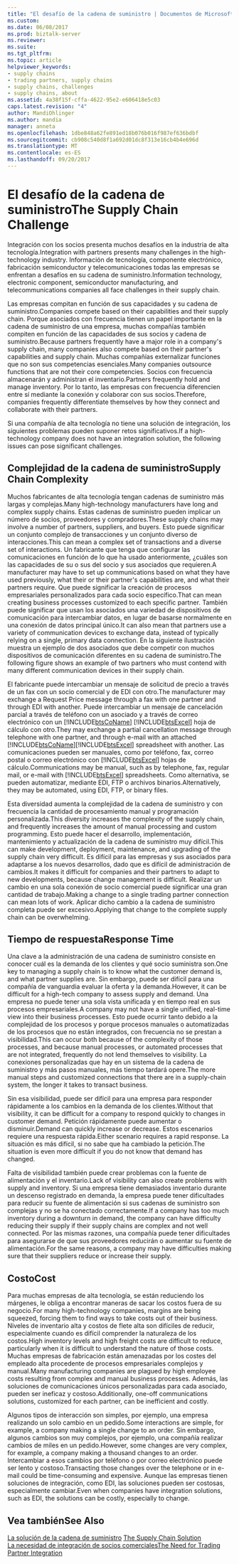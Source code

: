 ```yaml
---
title: "El desafío de la cadena de suministro | Documentos de Microsoft"
ms.custom: 
ms.date: 06/08/2017
ms.prod: biztalk-server
ms.reviewer: 
ms.suite: 
ms.tgt_pltfrm: 
ms.topic: article
helpviewer_keywords:
- supply chains
- trading partners, supply chains
- supply chains, challenges
- supply chains, about
ms.assetid: 4a38f15f-cffa-4622-95e2-e606418e5c03
caps.latest.revision: "4"
author: MandiOhlinger
ms.author: mandia
manager: anneta
ms.openlocfilehash: 1dbe848a62fe891ed18b076b016f987ef636bdbf
ms.sourcegitcommit: cb908c540d8f1a692d01dc8f313e16cb4b4e696d
ms.translationtype: MT
ms.contentlocale: es-ES
ms.lasthandoff: 09/20/2017
---
```

# <a name="the-supply-chain-challenge"></a><span data-ttu-id="b86ca-102">El desafío de la cadena de suministro</span><span class="sxs-lookup"><span data-stu-id="b86ca-102">The Supply Chain Challenge</span></span>
<span data-ttu-id="b86ca-103">Integración con los socios presenta muchos desafíos en la industria de alta tecnología.</span><span class="sxs-lookup"><span data-stu-id="b86ca-103">Integration with partners presents many challenges in the high-technology industry.</span></span> <span data-ttu-id="b86ca-104">Información de tecnología, componente electrónico, fabricación semiconductor y telecomunicaciones todas las empresas se enfrentan a desafíos en su cadena de suministro.</span><span class="sxs-lookup"><span data-stu-id="b86ca-104">Information technology, electronic component, semiconductor manufacturing, and telecommunications companies all face challenges in their supply chain.</span></span>  
  
 <span data-ttu-id="b86ca-105">Las empresas compitan en función de sus capacidades y su cadena de suministro.</span><span class="sxs-lookup"><span data-stu-id="b86ca-105">Companies compete based on their capabilities and their supply chain.</span></span> <span data-ttu-id="b86ca-106">Porque asociados con frecuencia tienen un papel importante en la cadena de suministro de una empresa, muchas compañías también compiten en función de las capacidades de sus socios y cadena de suministro.</span><span class="sxs-lookup"><span data-stu-id="b86ca-106">Because partners frequently have a major role in a company's supply chain, many companies also compete based on their partner's capabilities and supply chain.</span></span> <span data-ttu-id="b86ca-107">Muchas compañías externalizar funciones que no son sus competencias esenciales.</span><span class="sxs-lookup"><span data-stu-id="b86ca-107">Many companies outsource functions that are not their core competencies.</span></span> <span data-ttu-id="b86ca-108">Socios con frecuencia almacenarán y administran el inventario.</span><span class="sxs-lookup"><span data-stu-id="b86ca-108">Partners frequently hold and manage inventory.</span></span> <span data-ttu-id="b86ca-109">Por lo tanto, las empresas con frecuencia diferencien entre sí mediante la conexión y colaborar con sus socios.</span><span class="sxs-lookup"><span data-stu-id="b86ca-109">Therefore, companies frequently differentiate themselves by how they connect and collaborate with their partners.</span></span>  
  
 <span data-ttu-id="b86ca-110">Si una compañía de alta tecnología no tiene una solución de integración, los siguientes problemas pueden suponer retos significativos.</span><span class="sxs-lookup"><span data-stu-id="b86ca-110">If a high-technology company does not have an integration solution, the following issues can pose significant challenges.</span></span>  
  
## <a name="supply-chain-complexity"></a><span data-ttu-id="b86ca-111">Complejidad de la cadena de suministro</span><span class="sxs-lookup"><span data-stu-id="b86ca-111">Supply Chain Complexity</span></span>  
 <span data-ttu-id="b86ca-112">Muchos fabricantes de alta tecnología tengan cadenas de suministro más largas y complejas.</span><span class="sxs-lookup"><span data-stu-id="b86ca-112">Many high-technology manufacturers have long and complex supply chains.</span></span> <span data-ttu-id="b86ca-113">Estas cadenas de suministro pueden implicar un número de socios, proveedores y compradores.</span><span class="sxs-lookup"><span data-stu-id="b86ca-113">These supply chains may involve a number of partners, suppliers, and buyers.</span></span> <span data-ttu-id="b86ca-114">Esto puede significar un conjunto complejo de transacciones y un conjunto diverso de interacciones.</span><span class="sxs-lookup"><span data-stu-id="b86ca-114">This can mean a complex set of transactions and a diverse set of interactions.</span></span> <span data-ttu-id="b86ca-115">Un fabricante que tenga que configurar las comunicaciones en función de lo que ha usado anteriormente, ¿cuáles son las capacidades de su o sus del socio y sus asociados que requieren.</span><span class="sxs-lookup"><span data-stu-id="b86ca-115">A manufacturer may have to set up communications based on what they have used previously, what their or their partner's capabilities are, and what their partners require.</span></span> <span data-ttu-id="b86ca-116">Que puede significar la creación de procesos empresariales personalizados para cada socio específico.</span><span class="sxs-lookup"><span data-stu-id="b86ca-116">That can mean creating business processes customized to each specific partner.</span></span> <span data-ttu-id="b86ca-117">También puede significar que usan los asociados una variedad de dispositivos de comunicación para intercambiar datos, en lugar de basarse normalmente en una conexión de datos principal único.</span><span class="sxs-lookup"><span data-stu-id="b86ca-117">It can also mean that partners use a variety of communication devices to exchange data, instead of typically relying on a single, primary data connection.</span></span> <span data-ttu-id="b86ca-118">En la siguiente ilustración muestra un ejemplo de dos asociados que debe competir con muchos dispositivos de comunicación diferentes en su cadena de suministro.</span><span class="sxs-lookup"><span data-stu-id="b86ca-118">The following figure shows an example of two partners who must contend with many different communication devices in their supply chain.</span></span>  
  
 <span data-ttu-id="b86ca-119">El fabricante puede intercambiar un mensaje de solicitud de precio a través de un fax con un socio comercial y de EDI con otro.</span><span class="sxs-lookup"><span data-stu-id="b86ca-119">The manufacturer may exchange a Request Price message through a fax with one partner and through EDI with another.</span></span> <span data-ttu-id="b86ca-120">Puede intercambiar un mensaje de cancelación parcial a través de teléfono con un asociado y a través de correo electrónico con un [!INCLUDE[btsCoName](../../includes/btsconame-md.md)] [!INCLUDE[btsExcel](../../includes/btsexcel-md.md)] hoja de cálculo con otro.</span><span class="sxs-lookup"><span data-stu-id="b86ca-120">They may exchange a partial cancellation message through telephone with one partner, and through e-mail with an attached [!INCLUDE[btsCoName](../../includes/btsconame-md.md)][!INCLUDE[btsExcel](../../includes/btsexcel-md.md)] spreadsheet with another.</span></span> <span data-ttu-id="b86ca-121">Las comunicaciones pueden ser manuales, como por teléfono, fax, correo postal o correo electrónico con [!INCLUDE[btsExcel](../../includes/btsexcel-md.md)] hojas de cálculo.</span><span class="sxs-lookup"><span data-stu-id="b86ca-121">Communications may be manual, such as by telephone, fax, regular mail, or e-mail with [!INCLUDE[btsExcel](../../includes/btsexcel-md.md)] spreadsheets.</span></span> <span data-ttu-id="b86ca-122">Como alternativa, se pueden automatizar, mediante EDI, FTP o archivos binarios.</span><span class="sxs-lookup"><span data-stu-id="b86ca-122">Alternatively, they may be automated, using EDI, FTP, or binary files.</span></span>  
  
 <span data-ttu-id="b86ca-123">Esta diversidad aumenta la complejidad de la cadena de suministro y con frecuencia la cantidad de procesamiento manual y programación personalizada.</span><span class="sxs-lookup"><span data-stu-id="b86ca-123">This diversity increases the complexity of the supply chain, and frequently increases the amount of manual processing and custom programming.</span></span> <span data-ttu-id="b86ca-124">Esto puede hacer el desarrollo, implementación, mantenimiento y actualización de la cadena de suministro muy difícil.</span><span class="sxs-lookup"><span data-stu-id="b86ca-124">This can make development, deployment, maintenance, and upgrading of the supply chain very difficult.</span></span> <span data-ttu-id="b86ca-125">Es difícil para las empresas y sus asociados para adaptarse a los nuevos desarrollos, dado que es difícil de administración de cambios.</span><span class="sxs-lookup"><span data-stu-id="b86ca-125">It makes it difficult for companies and their partners to adapt to new developments, because change management is difficult.</span></span> <span data-ttu-id="b86ca-126">Realizar un cambio en una sola conexión de socio comercial puede significar una gran cantidad de trabajo.</span><span class="sxs-lookup"><span data-stu-id="b86ca-126">Making a change to a single trading partner connection can mean lots of work.</span></span> <span data-ttu-id="b86ca-127">Aplicar dicho cambio a la cadena de suministro completa puede ser excesivo.</span><span class="sxs-lookup"><span data-stu-id="b86ca-127">Applying that change to the complete supply chain can be overwhelming.</span></span>  
  
## <a name="response-time"></a><span data-ttu-id="b86ca-128">Tiempo de respuesta</span><span class="sxs-lookup"><span data-stu-id="b86ca-128">Response Time</span></span>  
 <span data-ttu-id="b86ca-129">Una clave a la administración de una cadena de suministro consiste en conocer cuál es la demanda de los clientes y qué socio suministra son.</span><span class="sxs-lookup"><span data-stu-id="b86ca-129">One key to managing a supply chain is to know what the customer demand is, and what partner supplies are.</span></span> <span data-ttu-id="b86ca-130">Sin embargo, puede ser difícil para una compañía de vanguardia evaluar la oferta y la demanda.</span><span class="sxs-lookup"><span data-stu-id="b86ca-130">However, it can be difficult for a high-tech company to assess supply and demand.</span></span> <span data-ttu-id="b86ca-131">Una empresa no puede tener una sola vista unificada y en tiempo real en sus procesos empresariales.</span><span class="sxs-lookup"><span data-stu-id="b86ca-131">A company may not have a single unified, real-time view into their business processes.</span></span> <span data-ttu-id="b86ca-132">Esto puede ocurrir tanto debido a la complejidad de los procesos y porque procesos manuales o automatizadas de los procesos que no están integrados, con frecuencia no se prestan a visibilidad.</span><span class="sxs-lookup"><span data-stu-id="b86ca-132">This can occur both because of the complexity of those processes, and because manual processes, or automated processes that are not integrated, frequently do not lend themselves to visibility.</span></span> <span data-ttu-id="b86ca-133">La conexiones personalizadas que hay en un sistema de la cadena de suministro y más pasos manuales, más tiempo tardará opere.</span><span class="sxs-lookup"><span data-stu-id="b86ca-133">The more manual steps and customized connections that there are in a supply-chain system, the longer it takes to transact business.</span></span>  
  
 <span data-ttu-id="b86ca-134">Sin esa visibilidad, puede ser difícil para una empresa para responder rápidamente a los cambios en la demanda de los clientes.</span><span class="sxs-lookup"><span data-stu-id="b86ca-134">Without that visibility, it can be difficult for a company to respond quickly to changes in customer demand.</span></span> <span data-ttu-id="b86ca-135">Petición rápidamente puede aumentar o disminuir.</span><span class="sxs-lookup"><span data-stu-id="b86ca-135">Demand can quickly increase or decrease.</span></span> <span data-ttu-id="b86ca-136">Estos escenarios requiere una respuesta rápida.</span><span class="sxs-lookup"><span data-stu-id="b86ca-136">Either scenario requires a rapid response.</span></span> <span data-ttu-id="b86ca-137">La situación es más difícil, si no sabe que ha cambiado la petición.</span><span class="sxs-lookup"><span data-stu-id="b86ca-137">The situation is even more difficult if you do not know that demand has changed.</span></span>  
  
 <span data-ttu-id="b86ca-138">Falta de visibilidad también puede crear problemas con la fuente de alimentación y el inventario.</span><span class="sxs-lookup"><span data-stu-id="b86ca-138">Lack of visibility can also create problems with supply and inventory.</span></span> <span data-ttu-id="b86ca-139">Si una empresa tiene demasiados inventario durante un descenso registrado en demanda, la empresa puede tener dificultades para reducir su fuente de alimentación si sus cadenas de suministro son complejas y no se ha conectado correctamente.</span><span class="sxs-lookup"><span data-stu-id="b86ca-139">If a company has too much inventory during a downturn in demand, the company can have difficulty reducing their supply if their supply chains are complex and not well connected.</span></span> <span data-ttu-id="b86ca-140">Por las mismas razones, una compañía puede tener dificultades para asegurarse de que sus proveedores reducirán o aumentar su fuente de alimentación.</span><span class="sxs-lookup"><span data-stu-id="b86ca-140">For the same reasons, a company may have difficulties making sure that their suppliers reduce or increase their supply.</span></span>  
  
## <a name="cost"></a><span data-ttu-id="b86ca-141">Costo</span><span class="sxs-lookup"><span data-stu-id="b86ca-141">Cost</span></span>  
 <span data-ttu-id="b86ca-142">Para muchas empresas de alta tecnología, se están reduciendo los márgenes, le obliga a encontrar maneras de sacar los costos fuera de su negocio.</span><span class="sxs-lookup"><span data-stu-id="b86ca-142">For many high-technology companies, margins are being squeezed, forcing them to find ways to take costs out of their business.</span></span> <span data-ttu-id="b86ca-143">Niveles de inventario alta y costos de flete alta son difíciles de reducir, especialmente cuando es difícil comprender la naturaleza de los costos.</span><span class="sxs-lookup"><span data-stu-id="b86ca-143">High inventory levels and high freight costs are difficult to reduce, particularly when it is difficult to understand the nature of those costs.</span></span> <span data-ttu-id="b86ca-144">Muchas empresas de fabricación están amenazadas por los costes del empleado alta procedente de procesos empresariales complejos y manual.</span><span class="sxs-lookup"><span data-stu-id="b86ca-144">Many manufacturing companies are plagued by high employee costs resulting from complex and manual business processes.</span></span> <span data-ttu-id="b86ca-145">Además, las soluciones de comunicaciones únicos personalizadas para cada asociado, pueden ser ineficaz y costoso.</span><span class="sxs-lookup"><span data-stu-id="b86ca-145">Additionally, one-off communications solutions, customized for each partner, can be inefficient and costly.</span></span>  
  
 <span data-ttu-id="b86ca-146">Algunos tipos de interacción son simples, por ejemplo, una empresa realizando un solo cambio en un pedido.</span><span class="sxs-lookup"><span data-stu-id="b86ca-146">Some interactions are simple, for example, a company making a single change to an order.</span></span> <span data-ttu-id="b86ca-147">Sin embargo, algunos cambios son muy complejos, por ejemplo, una compañía realizar cambios de miles en un pedido.</span><span class="sxs-lookup"><span data-stu-id="b86ca-147">However, some changes are very complex, for example, a company making a thousand changes to an order.</span></span> <span data-ttu-id="b86ca-148">Intercambiar a esos cambios por teléfono o por correo electrónico puede ser lento y costoso.</span><span class="sxs-lookup"><span data-stu-id="b86ca-148">Transacting those changes over the telephone or in e-mail could be time-consuming and expensive.</span></span> <span data-ttu-id="b86ca-149">Aunque las empresas tienen soluciones de integración, como EDI, las soluciones pueden ser costosas, especialmente cambiar.</span><span class="sxs-lookup"><span data-stu-id="b86ca-149">Even when companies have integration solutions, such as EDI, the solutions can be costly, especially to change.</span></span>  
  
## <a name="see-also"></a><span data-ttu-id="b86ca-150">Vea también</span><span class="sxs-lookup"><span data-stu-id="b86ca-150">See Also</span></span>  
 <span data-ttu-id="b86ca-151">[La solución de la cadena de suministro](../../adapters-and-accelerators/accelerator-rosettanet/the-supply-chain-solution.md) </span><span class="sxs-lookup"><span data-stu-id="b86ca-151">[The Supply Chain Solution](../../adapters-and-accelerators/accelerator-rosettanet/the-supply-chain-solution.md) </span></span>  
 [<span data-ttu-id="b86ca-152">La necesidad de integración de socios comerciales</span><span class="sxs-lookup"><span data-stu-id="b86ca-152">The Need for Trading Partner Integration</span></span>](../../adapters-and-accelerators/accelerator-rosettanet/the-need-for-trading-partner-integration.md)